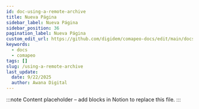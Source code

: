 ```yaml
---
id: doc-using-a-remote-archive
title: Nueva Página
sidebar_label: Nueva Página
sidebar_position: 36
pagination_label: Nueva Página
custom_edit_url: https://github.com/digidem/comapeo-docs/edit/main/docs/exchanging-observations/using-a-remote-archive.md
keywords:
  - docs
  - comapeo
tags: []
slug: /using-a-remote-archive
last_update:
  date: 9/22/2025
  author: Awana Digital
---
```


<!-- Placeholder content generated automatically because the Notion page is missing a Website Block. -->

:::note
Content placeholder – add blocks in Notion to replace this file.
:::
